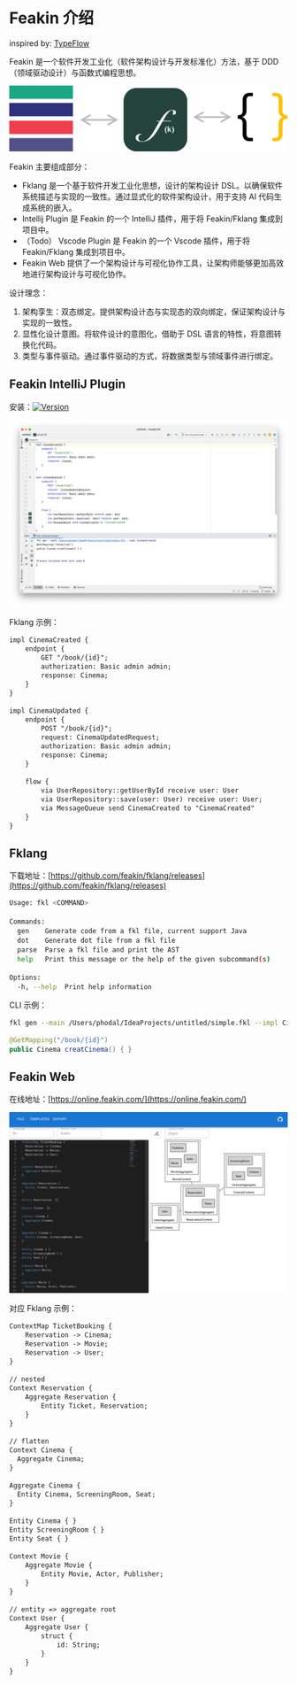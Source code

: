 # Feakin 介绍

inspired by: [TypeFlow](https://zhuanlan.zhihu.com/p/341089716)

Feakin 是一个软件开发工业化（软件架构设计与开发标准化）方法，基于 DDD （领域驱动设计）与函数式编程思想。

![Design Principles](../images/design-principles.svg)

Feakin 主要组成部分：

- Fklang 是一个基于软件开发工业化思想，设计的架构设计 DSL。以确保软件系统描述与实现的一致性。通过显式化的软件架构设计，用于支持 AI 代码生成系统的嵌入。
- Intellij Plugin 是 Feakin 的一个 IntelliJ 插件，用于将 Feakin/Fklang 集成到项目中。
- （Todo） Vscode Plugin 是 Feakin 的一个 Vscode 插件，用于将 Feakin/Fklang 集成到项目中。
- Feakin Web 提供了一个架构设计与可视化协作工具，让架构师能够更加高效地进行架构设计与可视化协作。

设计理念：

1. 架构孪生：双态绑定。提供架构设计态与实现态的双向绑定，保证架构设计与实现的一致性。 
2. 显性化设计意图。将软件设计的意图化，借助于 DSL 语言的特性，将意图转换化代码。
3. 类型与事件驱动。通过事件驱动的方式，将数据类型与领域事件进行绑定。

## Feakin IntelliJ Plugin

安装：[![Version](https://img.shields.io/jetbrains/plugin/v/20026-feakin.svg)](https://plugins.jetbrains.com/plugin/20026-feakin)

![Feakin Impl Sample](../images/feakin-intellij-plugin.png)

Fklang 示例：

```feakin
impl CinemaCreated {
    endpoint {
        GET "/book/{id}";
        authorization: Basic admin admin;
        response: Cinema;
    }
}

impl CinemaUpdated {
    endpoint {
        POST "/book/{id}";
        request: CinemaUpdatedRequest;
        authorization: Basic admin admin;
        response: Cinema;
    }

    flow {
        via UserRepository::getUserById receive user: User
        via UserRepository::save(user: User) receive user: User;
        via MessageQueue send CinemaCreated to "CinemaCreated"
    }
}
```

## Fklang

下载地址：[https://github.com/feakin/fklang/releases](https://github.com/feakin/fklang/releases)

```bash
Usage: fkl <COMMAND>

Commands:
  gen    Generate code from a fkl file, current support Java
  dot    Generate dot file from a fkl file
  parse  Parse a fkl file and print the AST
  help   Print this message or the help of the given subcommand(s)

Options:
  -h, --help  Print help information
```

CLI 示例：

```bash
fkl gen --main /Users/phodal/IdeaProjects/untitled/simple.fkl --impl CinemaCreated
```

```java
@GetMapping("/book/{id}")
public Cinema creatCinema() { }
```

## Feakin Web

在线地址：[https://online.feakin.com/](https://online.feakin.com/)

![Feakin Web](../images/feakin-web.png)

对应 Fklang 示例：

```feakin
ContextMap TicketBooking {
    Reservation -> Cinema;
    Reservation -> Movie;
    Reservation -> User;
}

// nested
Context Reservation {
    Aggregate Reservation {
        Entity Ticket, Reservation;
    }
}

// flatten
Context Cinema {
  Aggregate Cinema;
}

Aggregate Cinema {
  Entity Cinema, ScreeningRoom, Seat;
}

Entity Cinema { }
Entity ScreeningRoom { }
Entity Seat { }

Context Movie {
    Aggregate Movie {
        Entity Movie, Actor, Publisher;
    }
}

// entity => aggregate root
Context User {
    Aggregate User {
        struct {
            id: String;
        }
    }
}
```


